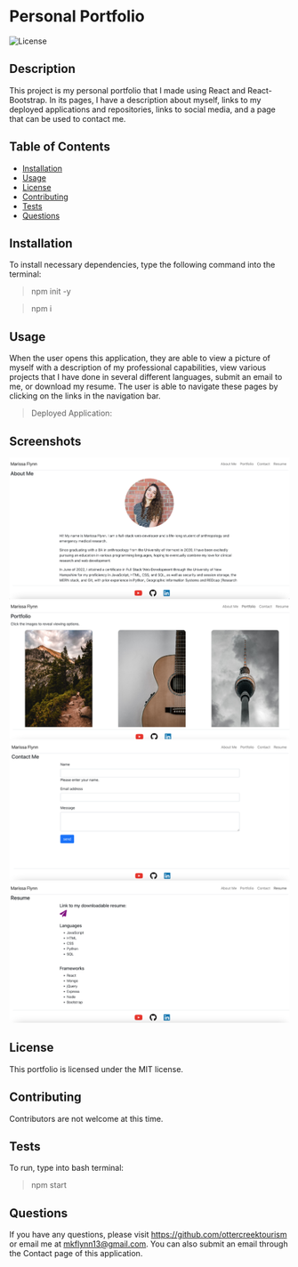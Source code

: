 # Personal Portfolio
    
![License](https://img.shields.io/badge/License-MIT-yellow.svg)

## Description

This project is my personal portfolio that I made using React and React-Bootstrap. In its pages, I have a description about myself, links to my deployed applications and repositories, links to social media, and a page that can be used to contact me.

  ## Table of Contents 
  * [Installation](#installation)
  * [Usage](#usage)
  * [License](#license)
  * [Contributing](#contributing)
  * [Tests](#tests)
  * [Questions](#questions)
  
  ## Installation
  
  To install necessary dependencies, type the following command into the terminal:
  
  > npm init -y

  >npm i


  ## Usage

When the user opens this application, they are able to view a picture of myself with a description of my professional capabilities, view various projects that I have done in several different languages, submit an email to me, or download my resume. The user is able to navigate these pages by clicking on the links in the navigation bar.
  
  > Deployed Application: 


 ## Screenshots
 ![alt text](./src/assets/abtme.png)
 ![alt text](./src/assets/portfolio.png)
 ![alt text](./src/assets/contactme.png)
  ![alt text](./src/assets/resume.png)
  ## License

  This portfolio is licensed under the MIT license.  

## Contributing

Contributors are not welcome at this time.

## Tests

To run, type into bash terminal:
> npm start

## Questions

If you have any questions, please visit https://github.com/ottercreektourism or email me at mkflynn13@gmail.com. You can also submit an email through the Contact page of this application.